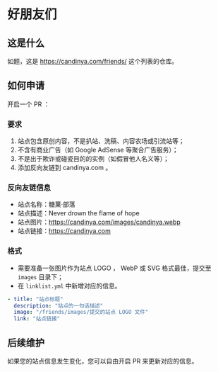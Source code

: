 # 好朋友们

## 这是什么

如题，这是 https://candinya.com/friends/ 这个列表的仓库。

## 如何申请

开启一个 PR ：

### 要求

1. 站点包含原创内容，不是扒站、洗稿、内容农场或引流站等；
2. 不含有商业广告（如 Google AdSense 等聚合广告服务）；
3. 不是出于欺诈或碰瓷目的的实例（如假冒他人名义等）；
4. 添加反向友链到 candinya.com 。

### 反向友链信息

- 站点名称：糖菓·部落
- 站点描述：Never drown the flame of hope
- 站点图片：https://candinya.com/images/candinya.webp
- 站点链接：https://candinya.com

### 格式

- 需要准备一张图片作为站点 LOGO ， WebP 或 SVG 格式最佳，提交至 `images` 目录下；
- 在 `linklist.yml` 中新增对应的信息。

```yaml
- title: "站点标题"
  description: "站点的一句话描述"
  image: "/friends/images/提交的站点 LOGO 文件"
  link: "站点链接"
```

## 后续维护

如果您的站点信息发生变化，您可以自由开启 PR 来更新对应的信息。
